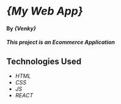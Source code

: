 # _{My Web App}_

#### By _**{Venky}**_

#### _This project is an Ecommerce Application_

## Technologies Used

* _HTML_
* _CSS_
* _JS_
* _REACT_
